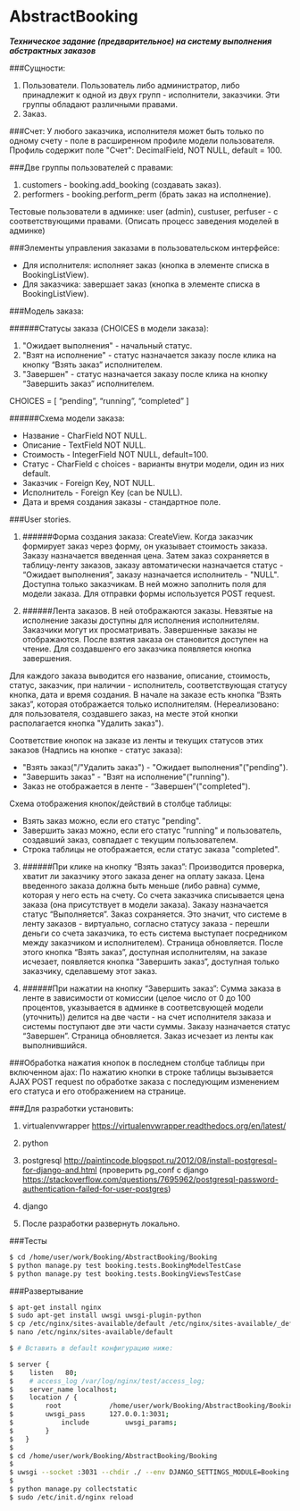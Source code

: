 # AbstractBooking

***Техническое задание (предварительное) на систему выполнения абстрактных заказов***

###Сущности:
1. Пользователи. Пользователь либо администратор, либо принадлежит к одной из двух групп - исполнители, заказчики. Эти группы обладают различными правами.
2. Заказ.

###Счет:
У любого заказчика, исполнителя может быть только по одному счету - поле в расширенном профиле модели пользователя. Профиль содержит поле "Счет":
DecimalField, NOT NULL, default = 100.

###Две группы пользователей с правами:
1. customers - booking.add_booking (создавать заказ).
2. performers - booking.perform_perm (брать заказ на исполнение).  

Тестовые пользователи в админке: user (admin), custuser, perfuser - с соответствующими правами. (Описать процесс заведения моделей в админке)

###Элементы управления заказами в пользовательском интерфейсе:
- Для исполнителя: исполняет заказ (кнопка в элементе списка в BookingListView).
- Для заказчика: завершает заказ (кнопка в элементе списка в BookingListView).

###Модель заказа:

######Статусы заказа (CHOICES в модели заказа):
1. "Ожидает выполнения" - начальный статус.
2. "Взят на исполнение" - статус назначается заказу после клика на кнопку
“Взять заказ” исполнителем.
3. "Завершен" - статус назначается заказу после клика на кнопку “Завершить заказ” исполнителем.

CHOICES = [ “pending”, “running”, “completed” ]

######Схема модели заказа:
- Название - CharField NOT NULL.
- Описание - TextField NOT NULL.
- Стоимость - IntegerField NOT NULL, default=100.
- Статус - CharField с choices - варианты внутри модели, один из них default.
- Заказчик - Foreign Key, NOT NULL.
- Исполнитель - Foreign Key (can be NULL).
- Дата и время создания заказы - стандартное поле.


###User stories.

1. ######Форма создания заказа: CreateView.
Когда заказчик формирует заказ через форму, он указывает стоимость заказа.
Заказу назначается введенная цена. Затем заказ сохраняется в таблицу-ленту
заказов, заказу автоматически назначается статуc - “Ожидает выполнения”,
заказу назначается исполнитель - "NULL". Доступна только заказчикам. В ней можно заполнить поля для модели заказа. Для отправки формы используется POST request.

2. ######Лента заказов.
В ней отображаются заказы. Невзятые на исполнение заказы доступны для исполнения исполнителям. Заказчики могут их просматривать. Завершенные заказы не отображаются. После взятия заказа он становится доступен на чтение. Для создавшенго его заказчика появляется кнопка завершения.

 Для каждого заказа выводится его название, описание, стоимость, статус,
заказчик, при наличии - исполнитель, соответствующая статусу кнопка, дата и
время создания. В начале на заказе есть кнопка “Взять заказ”, которая
отображается только исполнителям. (Нереализовано: для пользователя, создавшего заказ, на месте этой кнопки располагается кнопка "Удалить заказ").

  Соответствие кнопок на заказе из ленты и текущих статусов этих заказов
  (Надпись на кнопке - статус заказа):
  - "Взять заказ("/"Удалить заказ") - "Ожидает выполнения"("pending").
  - "Завершить заказ" - "Взят на исполнение"("running").
  - Заказ не отображается в ленте - “Завершен”("completed").

 Схема отображения кнопок/действий в столбце таблицы:
  - Взять заказ можно, если его статус "pending".
  - Завершить заказ можно, если его статус "running" и пользователь, создавший заказ, совпадает с текущим пользователем.
  - Строка таблицы не отображается, если статус заказа "completed".

3. ######При клике на кнопку “Взять заказ”:
  Производится проверка, хватит ли заказчику этого заказа денег на оплату заказа. Цена введенного заказа должна быть меньше (либо равна) сумме, которая у него есть на счету. Со счета заказчика списывается цена заказа (она присутствует в модели заказа). Заказу назначается  статус “Выполняется”. Заказ сохраняется. Это значит, что системе в ленту заказов - виртуально, согласно статусу заказа - перешли деньги со счета заказчика, то есть система выступает посредником между заказчиком и исполнителем). Страница обновляется. После этого кнопка “Взять заказ”, доступная исполнителям, на заказе исчезает, появляется кнопка “Завершить заказ”, доступная только заказчику, сделавшему этот заказ.

4. ######При нажатии на кнопку “Завершить заказ”:
Сумма заказа в ленте в зависимости от комиссии (целое число от 0 до 100 процентов, указывается в админке в соответсвующей модели (уточнить)) делится на две части - на счет исполнителя заказа и системы поступают две эти части суммы. Заказу назначается статус “Завершен”. Страница обновляется. Заказ исчезает из ленты как выполнившийся.

###Обработка нажатия кнопок в последнем столбце таблицы при включенном ajax:
По нажатию кнопки в строке таблицы вызывается AJAX POST request по обработке заказа с последующим изменением его статуса и его отображением на странице.


###Для разработки установить:

1. virtualenvwrapper
https://virtualenvwrapper.readthedocs.org/en/latest/

2. python

3. postgresql http://paintincode.blogspot.ru/2012/08/install-postgresql-for-django-and.html
(проверить pg_conf с django https://stackoverflow.com/questions/7695962/postgresql-password-authentication-failed-for-user-postgres)

4. django

5. После разработки развернуть локально.

###Тесты

```sh
$ cd /home/user/work/Booking/AbstractBooking/Booking
$ python manage.py test booking.tests.BookingModelTestCase
$ python manage.py test booking.tests.BookingViewsTestCase
```

###Развертывание

```sh
$ apt-get install nginx
$ sudo apt-get install uwsgi uwsgi-plugin-python
$ cp /etc/nginx/sites-available/default /etc/nginx/sites-available/_default
$ nano /etc/nginx/sites-available/default

$ # Вставить в default конфигурацию ниже:

$ server {
$    listen   80;
$    # access_log /var/log/nginx/test/access_log;
$    server_name localhost;
$    location / {
$        root            /home/user/work/Booking/AbstractBooking/Booking/Booking;
$        uwsgi_pass      127.0.0.1:3031;
$            include         uwsgi_params;
$        }
$   }
$
$ cd /home/user/work/Booking/AbstractBooking/Booking
$
$ uwsgi --socket :3031 --chdir ./ --env DJANGO_SETTINGS_MODULE=Booking.settings --module "django.core.wsgi:get_wsgi_application()"
$
$ python manage.py collectstatic
$ sudo /etc/init.d/nginx reload
```
